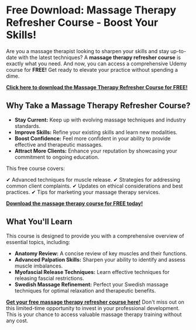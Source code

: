 # Free Download: Massage Therapy Refresher Course - Boost Your Skills!

Are you a massage therapist looking to sharpen your skills and stay up-to-date with the latest techniques? A **massage therapy refresher course** is exactly what you need. And now, you can access a comprehensive Udemy course for **FREE!** Get ready to elevate your practice without spending a dime.

[**Click here to download the Massage Therapy Refresher Course for FREE!**](https://udemywork.com/massage-therapy-refresher-course)

## Why Take a Massage Therapy Refresher Course?

*   **Stay Current:** Keep up with evolving massage techniques and industry standards.
*   **Improve Skills:** Refine your existing skills and learn new modalities.
*   **Boost Confidence:** Feel more confident in your ability to provide effective and therapeutic massages.
*   **Attract More Clients:** Enhance your reputation by showcasing your commitment to ongoing education.

This free course covers:

✔ Advanced techniques for muscle release.
✔ Strategies for addressing common client complaints.
✔ Updates on ethical considerations and best practices.
✔ Tips for marketing your massage therapy services.

[**Download the massage therapy course for FREE today!**](https://udemywork.com/massage-therapy-refresher-course)

## What You'll Learn

This course is designed to provide you with a comprehensive overview of essential topics, including:

*   **Anatomy Review:** A concise review of key muscles and their functions.
*   **Advanced Palpation Skills:** Sharpen your ability to identify and assess muscle imbalances.
*   **Myofascial Release Techniques:** Learn effective techniques for releasing fascial restrictions.
*   **Swedish Massage Refinement:** Perfect your Swedish massage techniques for optimal relaxation and therapeutic benefits.

[**Get your free massage therapy refresher course here!**](https://udemywork.com/massage-therapy-refresher-course) Don't miss out on this limited-time opportunity to invest in your professional development. This is your chance to access valuable massage therapy training without any cost.
